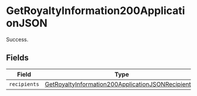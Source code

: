 # GetRoyaltyInformation200ApplicationJSON

Success.


## Fields

| Field                                                                                                                               | Type                                                                                                                                | Required                                                                                                                            | Description                                                                                                                         |
| ----------------------------------------------------------------------------------------------------------------------------------- | ----------------------------------------------------------------------------------------------------------------------------------- | ----------------------------------------------------------------------------------------------------------------------------------- | ----------------------------------------------------------------------------------------------------------------------------------- |
| `recipients`                                                                                                                        | [GetRoyaltyInformation200ApplicationJSONRecipients](../../models/operations/getroyaltyinformation200applicationjsonrecipients.md)[] | :heavy_minus_sign:                                                                                                                  | N/A                                                                                                                                 |